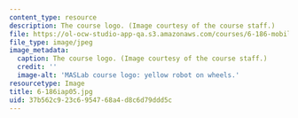 ```yaml
---
content_type: resource
description: The course logo. (Image courtesy of the course staff.)
file: https://ol-ocw-studio-app-qa.s3.amazonaws.com/courses/6-186-mobile-autonomous-systems-laboratory-january-iap-2005/37b562c923c6954768a4d8c6d79ddd5c_6-186iap05.jpg
file_type: image/jpeg
image_metadata:
  caption: The course logo. (Image courtesy of the course staff.)
  credit: ''
  image-alt: 'MASLab course logo: yellow robot on wheels.'
resourcetype: Image
title: 6-186iap05.jpg
uid: 37b562c9-23c6-9547-68a4-d8c6d79ddd5c
---
```


